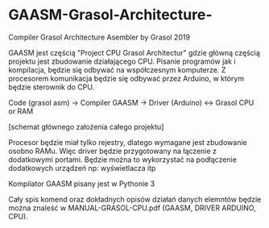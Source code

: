 # GAASM-Grasol-Architecture- 
Compiler Grasol Architecture Asembler by Grasol 2019

GAASM jest częścią "Project CPU Grasol Architectur" gdzie główną częścią projektu jest zbudowanie działającego CPU.
Pisanie programów jak i kompilacja, będzie się odbywać na współczesnym komputerze.
Z procesorem komunikacja będzie się odbywać przez Arduino, w którym będzie sterownik do CPU. 

<p>Code (grasol asm) -> Compiler GAASM -> Driver (Arduino) <-> Grasol CPU or RAM</p>
[schemat głównego założenia całego projektu]

Procesor będzie miał tylko rejestry, dlatego wymagane jest zbudowanie osobno RAMu.
Więc driver będzie przygotowany na łączenie z dodatkowymi portami. Będzie można to wykorzystać na podłączenie dodatkowych urządzeń
np: wyświetlacza itp

Kompilator GAASM pisany jest w Pythonie 3

Cały spis komend oraz dokładnych opisów działań danych elemntów będzie można znaleść w MANUAL-GRASOL-CPU.pdf (GAASM, DRIVER ARDUINO, CPU).
